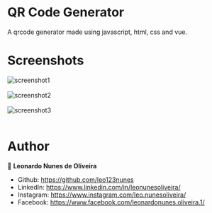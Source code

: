 # QR Code Generator
A qrcode generator made using javascript, html, css and vue. 

# Screenshots
![screenshot1](https://user-images.githubusercontent.com/53942734/143718675-4cfadd2e-b691-4f04-a779-2109f42dd891.png)<br></br>
![screenshot2](https://user-images.githubusercontent.com/53942734/143718677-7200b330-16f0-4937-9035-1fe542d9e6d6.png)<br></br>
![screenshot3](https://user-images.githubusercontent.com/53942734/143718678-a4a8b1ca-746f-44b5-875d-a7a66dd15d20.png)<br></br>

# Author

👤 **Leonardo Nunes de Oliveira**

* Github: https://github.com/leo123nunes
* LinkedIn: https://www.linkedin.com/in/leonunesoliveira/
* Instagram: https://www.instagram.com/leo.nunesoliveira/
* Facebook: https://www.facebook.com/leonardonunes.oliveira.1/



